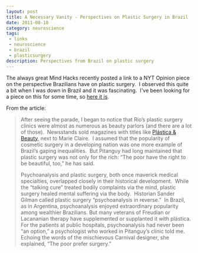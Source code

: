 ```yaml
---
layout: post
title: A Necessary Vanity - Perspectives on Plastic Surgery in Brazil
date: 2011-08-18
category: neuroscience
tags:
 - links
 - neuroscience
 - brazil
 - plasticsurgery
description: Perspectives from Brazil on plastic surgery
---
```


<p>The always great Mind Hacks recently posted a link to a NYT Opinion piece on the perspective Brazilians have on plastic surgery. &nbsp;I observed this quite a bit when I was down in Brazil and it was fascinating. &nbsp;I've been looking for a piece on this for some time, so <a href="http://opinionator.blogs.nytimes.com/2011/08/13/a-necessary-vanity/" target="_blank">here it is</a>.</p>
<p>From the article:</p>
<blockquote>
<p>After seeing the parade, I began to notice that Rio&rsquo;s plastic surgery clinics were almost as numerous as beauty parlors (and there are a lot of those).&nbsp; Newsstands sold magazines with titles like&nbsp;<a href="http://www.plasticaebeleza.com.br/">Pl&aacute;stica &amp; Beauty</a>, next to Marie Claire.&nbsp; I assumed that the popularity of cosmetic surgery in a developing nation was one more example of Brazil&rsquo;s gaping inequalities.&nbsp; But Pitanguy had long maintained that plastic surgery was not only for the rich: &ldquo;The poor have the right to be beautiful, too,&rdquo; he has said.&nbsp;</p>
<p>Psychoanalysis and plastic surgery, both once maverick medical specialties, overlapped closely in their historical development.&nbsp; While the &ldquo;talking cure&rdquo; treated bodily complaints via the mind, plastic surgery healed mental suffering via the body.&nbsp; Historian Sander Gilman called plastic surgery &ldquo;psychoanalysis in reverse.&rdquo;&nbsp; In Brazil, as in Argentina, psychoanalysis enjoyed extraordinary popularity among wealthier Brazilians. But many veterans of Freudian or Lacananian therapy have supplemented or supplanted it with pl&aacute;stica. For the patients at public hospitals, psychoanalysis had never been &ldquo;an option,&rdquo; a psychologist who worked in Pitanguy&rsquo;s clinic told me. Echoing the words of the mischievous Carnival designer, she explained, &ldquo;The poor prefer surgery.&rdquo;</p>
</blockquote>



